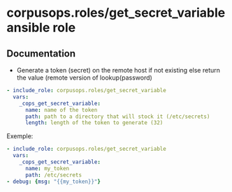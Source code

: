# corpusops.roles/get_secret_variable ansible role
## Documentation
- Generate a token (secret) on the remote host if not existing
  else return the value (remote version of lookup(password)

```yaml
- include_role: corpusops.roles/get_secret_variable
  vars:
    _cops_get_secret_variable:
      name: name of the token
      path: path to a directory that will stock it (/etc/secrets)
      length: length of the token to generate (32)

```

Exemple:
```yaml
- include_role: corpusops.roles/get_secret_variable
  vars:
    _cops_get_secret_variable:
      name: my_token
      path: /etc/secrets
- debug: {msg: "{{my_token}}"}
```
